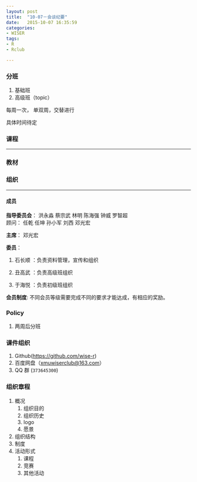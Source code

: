 ```yaml
---
layout: post
title:  "10-07－会谈纪要"
date:   2015-10-07 16:35:59
categories: 
- WISER
tags:
- R
- Rclub

---
```



### 分班

1. 基础班
2. 高级班（topic）

每周一次， 单双周，交替进行

具体时间待定


### 课程
---

### 教材


### 组织
---

#### 成员

**指导委员会**： 洪永淼 蔡宗武 林明 陈海强 钟威 罗智超  
顾问： 任乾 任坤 孙小军 刘西 邓光宏

**主席**： 邓光宏 

**委员**：

1. 石长顺 ：负责资料管理，宣传和组织

2. 丑高武 ：负责高级班组织

3. 于海悦 ：负责初级班组织


 **会员制度**: 不同会员等级需要完成不同的要求才能达成，有相应的奖励。


### Policy

1. 两周后分班 



### 课件组织 

1. Github(<https://github.com/wise-r>)
2. 百度网盘（[xmuwiserclub@163.com](pan.baidu.com)）
3. QQ 群 (`373645300`)

###  组织章程

1. 概况
	1. 组织目的
	2. 组织历史
	3. logo 
	4. 愿景
2. 组织结构
3. 制度
4. 活动形式
	1. 课程
	2. 竞赛
	3. 其他活动
